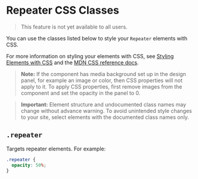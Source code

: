 <!-- This article was published using the Doc Push single-sourcing tool. Any changes to this article MUST be made in the source file. Find it at www.github.com/wix-private/velo-docs.-->

# Repeater CSS Classes

> This feature is not yet available to all users.

You can use the classes listed below
to style your `Repeater` elements with CSS.

For more information on styling your elements with CSS, see
[Styling Elements with CSS]($w/styling-elements-with-css) and the
[MDN CSS reference docs](https://developer.mozilla.org/en-US/docs/Learn/CSS).

> **Note:** If the component has media background set up in the design panel, for example an image or  color, then CSS properties will not apply to it. To apply CSS properties, first remove images from the component and set the opacity in the panel to 0.  

<blockquote class="important">

__Important:__
Element structure and undocumented class names
may change without advance warning.
To avoid unintended style changes to your site,
select elements with the documented class names only.

</blockquote>

## `.repeater`

Targets repeater elements.
For example:

```css
.repeater {
  opacity: 50%;
}
```
